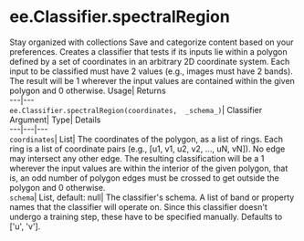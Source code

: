  
#  ee.Classifier.spectralRegion 
Stay organized with collections  Save and categorize content based on your preferences. 
Creates a classifier that tests if its inputs lie within a polygon defined by a set of coordinates in an arbitrary 2D coordinate system. Each input to be classified must have 2 values (e.g., images must have 2 bands). The result will be 1 wherever the input values are contained within the given polygon and 0 otherwise. Usage| Returns  
---|---  
`ee.Classifier.spectralRegion(coordinates,  _schema_)`| Classifier  
Argument| Type| Details  
---|---|---  
`coordinates`| List| The coordinates of the polygon, as a list of rings. Each ring is a list of coordinate pairs (e.g., [u1, v1, u2, v2, ..., uN, vN]). No edge may intersect any other edge. The resulting classification will be a 1 wherever the input values are within the interior of the given polygon, that is, an odd number of polygon edges must be crossed to get outside the polygon and 0 otherwise.  
`schema`| List, default: null| The classifier's schema. A list of band or property names that the classifier will operate on. Since this classifier doesn't undergo a training step, these have to be specified manually. Defaults to ['u', 'v'].  
